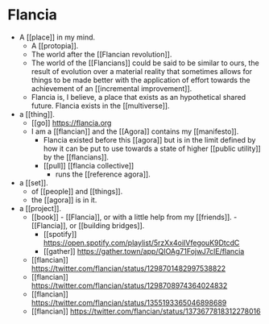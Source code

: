 # Flancia

- A [[place]] in my mind.
	- A [[protopia]].
	- The world after the [[Flancian revolution]].
	- The world of the [[Flancians]] could be said to be similar to ours, the result of evolution over a material reality that sometimes allows for things to be made better with the application of effort towards the achievement of an [[incremental improvement]].
	- Flancia is, I believe, a place that exists as an hypothetical shared future. Flancia exists in the [[multiverse]].
- a [[thing]].
  - [[go]] https://flancia.org
  - I am a [[flancian]] and the [[Agora]] contains my [[manifesto]].
	- Flancia existed before this [[agora]] but is in the limit defined by how it can be put to use towards a state of higher [[public utility]] by the [[flancians]].
	- [[pull]] [[flancia collective]]
		- runs the [[reference agora]].
- a [[set]].
	- of [[people]] and [[things]].
	- the [[agora]] is in it.
- a [[project]].
  - [[book]]
		- [[Flancia]], or with a little help from my [[friends]].
		- [[Flancia]], or [[building bridges]].
	- [[spotify]] https://open.spotify.com/playlist/5rzXx4oiIVfegouK9DtcdC
	- [[gather]] https://gather.town/app/QIOAg71FojwJ7clE/flancia
  - [[flancian]] https://twitter.com/flancian/status/1298701482997538822
  - [[flancian]] https://twitter.com/flancian/status/1298708974364024832
  - [[flancian]] https://twitter.com/flancian/status/1355193365046898689
  - [[flancian]] https://twitter.com/flancian/status/1373677818312278016